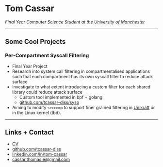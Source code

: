 # Tom Cassar

_Final Year Computer Science Student at the [University of Manchester](https://www.manchester.ac.uk/)_

---
## Some Cool Projects

### Per-Compartment Syscall Filtering
- Final Year Project
- Research into system call filtering in compartmentalised applications such that each compartment has its own syscall filter to reduce attack surface
- Investigate to what extent introducing a custom filter for each shared library could reduce attack surface
    - Custom tool implemented in bpf + golang
    - [github.com/tcassar-diss/syso](https://github.com/tcassar-diss/syso)
- Aiming to modify `seccomp` to support finer grained filtering in [Unikraft](https://unikraft.org/) or in the Linux kernel (tbd).


---
## Links + Contact
- [CV](https://github.com/tcassar/tcassar/blob/main/README.md)
- [github.com/tcassar-diss](https://github.com/tcassar-diss)
- [linkedin.com/in/tom-cassar](https://www.linkedin.com/in/tom-cassar)
- [cassar.thomas.e@gmail.com](mailto:cassar.thomas.e@gmail.com)

